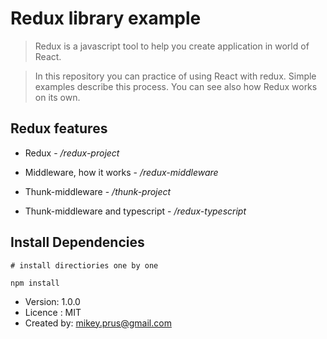 # Redux library example

> Redux is a javascript tool to help you create application in world of React. 

> In this repository you can practice of using React with redux. Simple examples describe this process. You can see also how Redux works on its own.

## Redux features

* Redux - <i>/redux-project</i>

* Middleware, how it works - <i>/redux-middleware</i>

* Thunk-middleware - <i>/thunk-project</i>

* Thunk-middleware and typescript - <i>/redux-typescript</i>


## Install Dependencies
```
# install directiories one by one

npm install
```


- Version: 1.0.0
- Licence : MIT
- Created by: mikey.prus@gmail.com